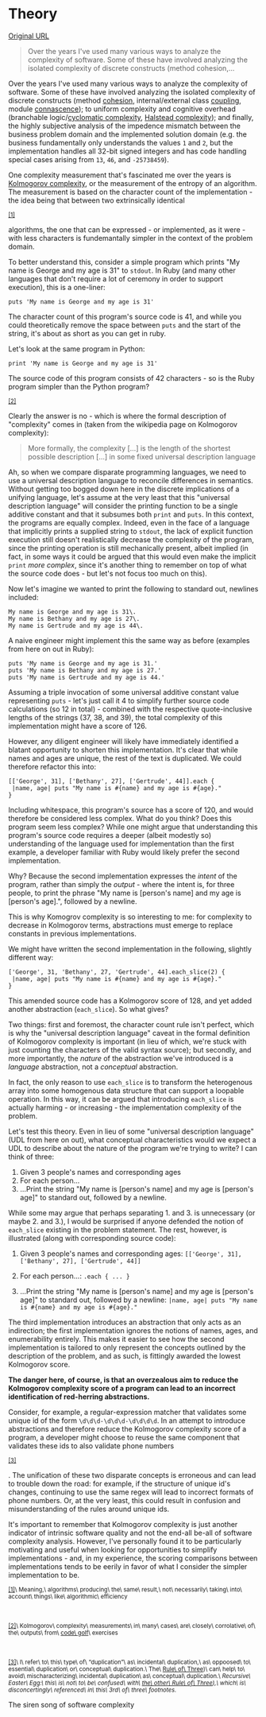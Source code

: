 # Theory

[Original URL](http://jnape.com/kolmogorov-complexity/)

> Over the years I've used many various ways to analyze the complexity of software. Some of these have involved analyzing the isolated complexity of discrete constructs (method cohesion,...

Over the years I've used many various ways to analyze the complexity of software. Some of these have involved analyzing the isolated complexity of discrete constructs (method [cohesion](http://www.wikiwand.com/en/Cohesion_(computer_science)), internal/external class [coupling](http://www.wikiwand.com/en/Coupling_(computer_programming)), module [connascence](http://www.wikiwand.com/en/Connascence_(computer_programming))); to uniform complexity and cognitive overhead (branchable logic/[cyclomatic complexity](http://www.wikiwand.com/en/Cyclomatic_complexity), [Halstead complexity](http://www.wikiwand.com/en/Halstead_complexity_measures)); and finally, the highly subjective analysis of the impedence mismatch between the business problem domain and the implemented solution domain (e.g. the business fundamentally only understands the values `1` and `2`, but the implementation handles all 32-bit signed integers and has code handling special cases arising from `13`, `46`, and `-25738459`).

One complexity measurement that's fascinated me over the years is [Kolmogorov complexity](http://www.wikiwand.com/en/Kolmogorov_complexity), or the measurement of the entropy of an algorithm. The measurement is based on the character count of the implementation - the idea being that between two extrinsically identical

<sup>
  <a href="http://jnape.com/kolmogorov-complexity/#fn1" id="ref1">[1]</a>
</sup>

 algorithms, the one that can be expressed - or implemented, as it were - with less characters is fundemantally simpler in the context of the problem domain.

To better understand this, consider a simple program which prints "My name is George and my age is 31" to `stdout`. In Ruby (and many other languages that don't require a lot of ceremony in order to support execution), this is a one-liner:

```
puts 'My name is George and my age is 31' 
```

The character count of this program's source code is 41, and while you could theoretically remove the space between `puts` and the start of the string, it's about as short as you can get in ruby.

Let's look at the same program in Python:

```
print 'My name is George and my age is 31' 
```

The source code of this program consists of 42 characters - so is the Ruby program simpler than the Python program?

<sup>
  <a href="http://jnape.com/kolmogorov-complexity/#fn2" id="ref2">[2]</a>
</sup>

 Clearly the answer is no - which is where the formal description of "complexity" comes in (taken from the wikipedia page on Kolmogorov complexity):

> More formally, the complexity [...] is the length of the shortest possible description [...] in some fixed universal description language

Ah, so when we compare disparate programming languages, we need to use a universal description language to reconcile differences in semantics. Without getting too bogged down here in the discrete implications of a unifying language, let's assume at the very least that this "universal description language" will consider the printing function to be a single additive constant and that it subsumes both `print` and `puts`. In this context, the programs are equally complex. Indeed, even in the face of a language that implicitly prints a supplied string to `stdout`, the lack of explicit function execution still doesn't realistically decrease the complexity of the program, since the printing operation is still mechanically present, albeit implied (in fact, in some ways it could be argued that this would even make the implicit `print` _more complex_, since it's another thing to remember on top of what the source code does - but let's not focus too much on this).

Now let's imagine we wanted to print the following to standard out, newlines included:

```
My name is George and my age is 31\. 
My name is Bethany and my age is 27\. 
My name is Gertrude and my age is 44\. 
```

A naive engineer might implement this the same way as before (examples from here on out in Ruby):

```
puts 'My name is George and my age is 31.' 
puts 'My name is Bethany and my age is 27.' 
puts 'My name is Gertrude and my age is 44.' 
```

Assuming a triple invocation of some universal additive constant value representing `puts` - let's just call it 4 to simplify further source code calculations (so 12 in total) - combined with the respective quote-inclusive lengths of the strings (37, 38, and 39), the total complexity of this implementation might have a score of 126.

However, any diligent engineer will likely have immediately identified a blatant opportunity to shorten this implementation. It's clear that while names and ages are unique, the rest of the text is duplicated. We could therefore refactor this into:

```
[['George', 31], ['Bethany', 27], ['Gertrude', 44]].each { 
 |name, age| puts "My name is #{name} and my age is #{age}."
}
```

Including whitespace, this program's source has a score of 120, and would therefore be considered less complex. What do you think? Does this program seem less complex? While one might argue that understanding this program's source code requires a deeper (albeit modestly so) understanding of the language used for implementation than the first example, a developer familiar with Ruby would likely prefer the second implementation.

Why? Because the second implementation expresses the _intent_ of the program, rather than simply the _output_ - where the intent is, for three people, to print the phrase "My name is [person's name] and my age is [person's age].", followed by a newline.

This is why Komogrov complexity is so interesting to me: for complexity to decrease in Kolmogorov terms, abstractions must emerge to replace constants in previous implementations.

We might have written the second implementation in the following, slightly different way:

```
['George', 31, 'Bethany', 27, 'Gertrude', 44].each_slice(2) {
 |name, age| puts "My name is #{name} and my age is #{age}."
}
```

This amended source code has a Kolmogorov score of 128, and yet added another abstraction (`each_slice`). So what gives?

Two things: first and foremost, the character count rule isn't perfect, which is why the "universal description language" caveat in the formal definition of Kolmogorov complexity is important (in lieu of which, we're stuck with just counting the characters of the valid syntax source); but secondly, and more importantly, the _nature_ of the abstraction we've introduced is a _language_ abstraction, not a _conceptual_ abstraction.

In fact, the only reason to use `each_slice` is to transform the heterogenous array into some homogenous data structure that can support a loopable operation. In this way, it can be argued that introducing `each_slice` is actually harming - or increasing - the implementation complexity of the problem.

Let's test this theory. Even in lieu of some "universal description language" (UDL from here on out), what conceptual characteristics would we expect a UDL to describe about the nature of the program we're trying to write? I can think of three:

1. Given 3 people's names and corresponding ages
2. For each person...
3. ...Print the string "My name is [person's name] and my age is [person's age]" to standard out, followed by a newline.

While some may argue that perhaps separating 1\. and 3\. is unnecessary (or maybe 2\. and 3.), I would be surprised if anyone defended the notion of `each_slice` existing in the problem statement. The rest, however, is illustrated (along with corresponding source code):

1. Given 3 people's names and corresponding ages: `[['George', 31], ['Bethany', 27], ['Gertrude', 44]]`

2. For each person...: `.each { ... }`

3. ...Print the string "My name is [person's name] and my age is [person's age]" to standard out, followed by a newline: `|name, age| puts "My name is #{name} and my age is #{age}."`

The third implementation introduces an abstraction that only acts as an indirection; the first implementation ignores the notions of names, ages, and enumerability entirely. This makes it easier to see how the second implementation is tailored to only represent the concepts outlined by the description of the problem, and as such, is fittingly awarded the lowest Kolmogorov score.

**The danger here, of course, is that an overzealous aim to reduce the Kolmogorov complexity score of a program can lead to an incorrect identification of red-herring abstractions.**

Consider, for example, a regular-expression matcher that validates some unique id of the form `\d\d\d-\d\d\d-\d\d\d\d`. In an attempt to introduce abstractions and therefore reduce the Kolmogorov complexity score of a program, a developer might choose to reuse the same component that validates these ids to also validate phone numbers

<sup>
  <a href="http://jnape.com/kolmogorov-complexity/#fn3" id="ref3">[3]</a>
</sup>

. The unification of these two disparate concepts is erroneous and can lead to trouble down the road: for example, if the structure of unique id's changes, continuing to use the same regex will lead to incorrect formats of phone numbers. Or, at the very least, this could result in confusion and misunderstanding of the rules around unique ids.

It's important to remember that Kolmogorov complexity is just another indicator of intrinsic software quality and not the end-all be-all of software complexity analysis. However, I've personally found it to be particularly motivating and useful when looking for opportunities to simplify implementations - and, in my experience, the scoring comparisons between implementations tends to be eerily in favor of what I consider the simpler implementation to be.

<sup><a href="http://jnape.com/kolmogorov-complexity/#ref1" id="fn1">[1]</a>\ Meaning,\ algorithms\ producing\ the\ same\ result,\ not\ necessarily\ taking\ into\ account\ things\ like\ algorithmic\ efficiency</sup>

<br>

<sup><a href="http://jnape.com/kolmogorov-complexity/#ref2" id="fn2">[2]</a>\ Kolmogorov\ complexity\ measurements\ in\ many\ cases\ are\ closely\ corrolative\ of\ the\ outputs\ from\ <a href="http://www.wikiwand.com/en/Code_golf">code\ golf</a>\ exercises</sup>

<br>

<sup><a href="http://jnape.com/kolmogorov-complexity/#ref3" id="fn3">[3]</a>\ I\ refer\ to\ this\ type\ of\ “duplication”\ as\ incidental\ duplication,\ as\ oppoosed\ to\ essential\ duplication\ or\ conceptual\ duplication.\ The\ <a href="http://www.wikiwand.com/en/Rule_of_three_(computer_programming">Rule\ of\ Three</a>)\ can\ help\ to\ avoid\ mischaracterizing\ incidental\ duplication\ as\ conceptual\ duplication.\ <em>Recursive\ Easter\ Egg:\ this\ is\ not\ to\ be\ confused\ with\ <a href="http://www.wikiwand.com/en/Rule_of_three_(writing">the\ other\ Rule\ of\ Three</a>),\ which\ is\ disconcertingly\ referenced\ in\ this\ 3rd\ of\ three\ footnotes.</em></sup>

<span id="subtitle">The siren song of software complexity</span>
